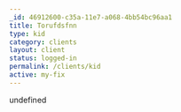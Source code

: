 ```yaml
---
_id: 46912600-c35a-11e7-a068-4bb54bc96aa1
title: Torufdsfnn
type: kid
category: clients
layout: client
status: logged-in
permalink: /clients/kid
active: my-fix
---
```

undefined
